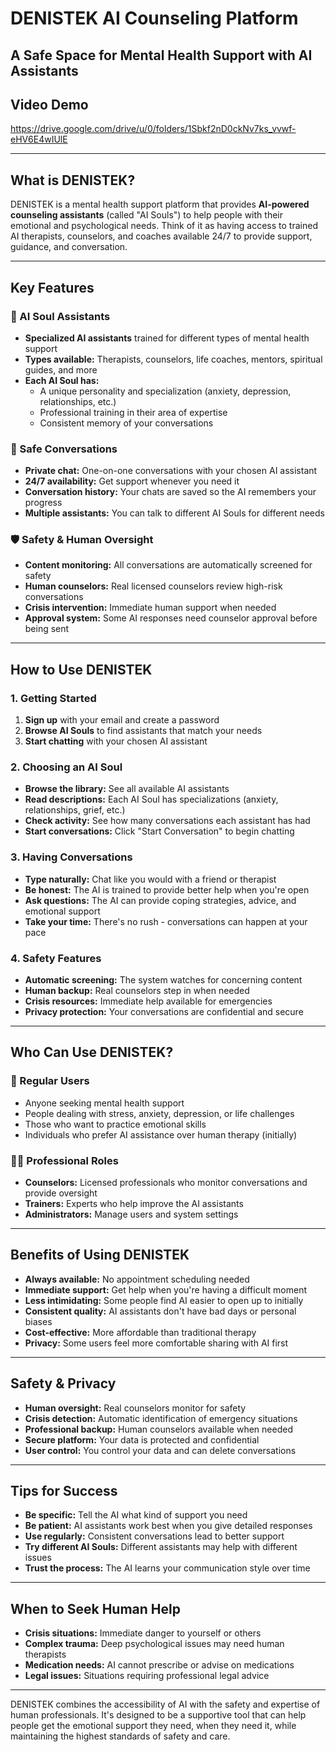 # DENISTEK AI Counseling Platform

## A Safe Space for Mental Health Support with AI Assistants


## Video Demo

https://drive.google.com/drive/u/0/folders/1Sbkf2nD0ckNv7ks_vvwf-eHV6E4wIUlE

---

## What is DENISTEK?

DENISTEK is a mental health support platform that provides **AI-powered counseling assistants** (called "AI Souls") to help people with their emotional and psychological needs. Think of it as having access to trained AI therapists, counselors, and coaches available 24/7 to provide support, guidance, and conversation.

---

## Key Features

### 🤖 AI Soul Assistants
- **Specialized AI assistants** trained for different types of mental health support
- **Types available:** Therapists, counselors, life coaches, mentors, spiritual guides, and more
- **Each AI Soul has:**
  - A unique personality and specialization (anxiety, depression, relationships, etc.)
  - Professional training in their area of expertise
  - Consistent memory of your conversations

### 💬 Safe Conversations
- **Private chat:** One-on-one conversations with your chosen AI assistant
- **24/7 availability:** Get support whenever you need it
- **Conversation history:** Your chats are saved so the AI remembers your progress
- **Multiple assistants:** You can talk to different AI Souls for different needs

### 🛡️ Safety & Human Oversight
- **Content monitoring:** All conversations are automatically screened for safety
- **Human counselors:** Real licensed counselors review high-risk conversations
- **Crisis intervention:** Immediate human support when needed
- **Approval system:** Some AI responses need counselor approval before being sent

---

## How to Use DENISTEK

### 1. Getting Started
1. **Sign up** with your email and create a password
2. **Browse AI Souls** to find assistants that match your needs
3. **Start chatting** with your chosen AI assistant

### 2. Choosing an AI Soul
- **Browse the library:** See all available AI assistants
- **Read descriptions:** Each AI Soul has specializations (anxiety, relationships, grief, etc.)
- **Check activity:** See how many conversations each assistant has had
- **Start conversations:** Click "Start Conversation" to begin chatting

### 3. Having Conversations
- **Type naturally:** Chat like you would with a friend or therapist
- **Be honest:** The AI is trained to provide better help when you're open
- **Ask questions:** The AI can provide coping strategies, advice, and emotional support
- **Take your time:** There's no rush - conversations can happen at your pace

### 4. Safety Features
- **Automatic screening:** The system watches for concerning content
- **Human backup:** Real counselors step in when needed
- **Crisis resources:** Immediate help available for emergencies
- **Privacy protection:** Your conversations are confidential and secure

---

## Who Can Use DENISTEK?

### 👥 Regular Users
- Anyone seeking mental health support
- People dealing with stress, anxiety, depression, or life challenges
- Those who want to practice emotional skills
- Individuals who prefer AI assistance over human therapy (initially)

### 👨‍⚕️ Professional Roles
- **Counselors:** Licensed professionals who monitor conversations and provide oversight
- **Trainers:** Experts who help improve the AI assistants
- **Administrators:** Manage users and system settings

---

## Benefits of Using DENISTEK

- **Always available:** No appointment scheduling needed
- **Immediate support:** Get help when you're having a difficult moment
- **Less intimidating:** Some people find AI easier to open up to initially
- **Consistent quality:** AI assistants don't have bad days or personal biases
- **Cost-effective:** More affordable than traditional therapy
- **Privacy:** Some users feel more comfortable sharing with AI first

---

## Safety & Privacy

- **Human oversight:** Real counselors monitor for safety
- **Crisis detection:** Automatic identification of emergency situations
- **Professional backup:** Human counselors available when needed
- **Secure platform:** Your data is protected and confidential
- **User control:** You control your data and can delete conversations

---

## Tips for Success

- **Be specific:** Tell the AI what kind of support you need
- **Be patient:** AI assistants work best when you give detailed responses
- **Use regularly:** Consistent conversations lead to better support
- **Try different AI Souls:** Different assistants may help with different issues
- **Trust the process:** The AI learns your communication style over time

---

## When to Seek Human Help

- **Crisis situations:** Immediate danger to yourself or others
- **Complex trauma:** Deep psychological issues may need human therapists
- **Medication needs:** AI cannot prescribe or advise on medications
- **Legal issues:** Situations requiring professional legal advice

---

DENISTEK combines the accessibility of AI with the safety and expertise of human professionals. It's designed to be a supportive tool that can help people get the emotional support they need, when they need it, while maintaining the highest standards of safety and care.